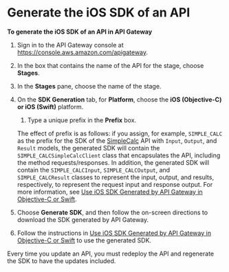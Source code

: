 # Generate the iOS SDK of an API<a name="genearte-ios-sdk-of-an-api"></a>

**To generate the iOS SDK of an API in API Gateway**

1. Sign in to the API Gateway console at [https://console\.aws\.amazon\.com/apigateway](https://console.aws.amazon.com/apigateway)\.

1. In the box that contains the name of the API for the stage, choose **Stages**\. 

1. In the **Stages** pane, choose the name of the stage\.

1. On the **SDK Generation** tab, for **Platform**, choose the **iOS \(Objective\-C\) or iOS \(Swift\)** platform\. 

   1. Type a unique prefix in the **Prefix** box\.

     The effect of prefix is as follows: if you assign, for example, `SIMPLE_CALC` as the prefix for the SDK of the [SimpleCalc](simple-calc-lambda-api.md) API with `Input`, `Output`, and `Result` models, the generated SDK will contain the `SIMPLE_CALCSimpleCalcClient` class that encapsulates the API, including the method requests/responses\. In addition, the generated SDK will contain the `SIMPLE_CALCInput`, `SIMPLE_CALCOutput`, and `SIMPLE_CALCResult` classes to represent the input, output, and results, respectively, to represent the request input and response output\. For more information, see [Use iOS SDK Generated by API Gateway in Objective\-C or Swift](how-to-generate-sdk-ios.md)\. 

1. Choose **Generate SDK**, and then follow the on\-screen directions to download the SDK generated by API Gateway\.

1. Follow the instructions in [Use iOS SDK Generated by API Gateway in Objective\-C or Swift](how-to-generate-sdk-ios.md) to use the generated SDK\.

 Every time you update an API, you must redeploy the API and regenerate the SDK to have the updates included\. 